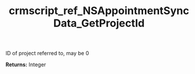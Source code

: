 ﻿---
title: crmscript_ref_NSAppointmentSyncData_GetProjectId
description: Integer NSAppointmentSyncData.GetProjectId()
intellisense: NSAppointmentSyncData.GetProjectId
keywords: NSAppointmentSyncData, GetProjectId
so.topic: reference
---

ID of project referred to, may be 0

**Returns:** Integer


